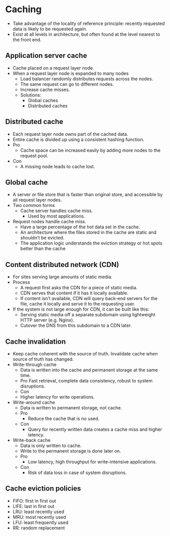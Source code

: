 # Caching

- Take advantage of the locality of reference principle: recently requested data is likely to be requested again.
- Exist at all levels in architecture, but often found at the level nearest to the front end.

## Application server cache

- Cache placed on a request layer node.
- When a request layer node is expanded to many nodes
    - Load balancer randomly distributes requests across the nodes.
    - The same request can go to different nodes.
    - Increase cache misses.
    - Solutions:
        - Global caches
        - Distributed caches

## Distributed cache

- Each request layer node owns part of the cached data.
- Entire cache is divided up using a consistent hashing function.
- Pro
    - Cache space can be increased easily by adding more nodes to the request pool.
- Con
    - A missing node leads to cache lost.
## Global cache

- A server or file store that is faster than original store, and accessible by all request layer nodes.
- Two common forms
    - Cache server handles cache miss.
        - Used by most applications.
- Request nodes handle cache miss.
    - Have a large percentage of the hot data set in the cache.
    - An architecture where the files stored in the cache are static and shouldn’t be evicted.
    - The application logic understands the eviction strategy or hot spots better than the cache

## Content distributed network (CDN)

- For sites serving large amounts of static media.
- Process
    - A request first asks the CDN for a piece of static media.
    - CDN serves that content if it has it locally available.
    - If content isn’t available, CDN will query back-end servers for the file, cache it locally and serve it to the requesting user.
- If the system is not large enough for CDN, it can be built like this:
    - Serving static media off a separate subdomain using lightweight HTTP server (e.g. Nginx).
    - Cutover the DNS from this subdomain to a CDN later.

## Cache invalidation

- Keep cache coherent with the source of truth. Invalidate cache when source of truth has changed.
- Write-through cache
    - Data is written into the cache and permanent storage at the same time.
    - Pro
        Fast retrieval, complete data consistency, robust to system disruptions.
    - Con
    - Higher latency for write operations.
- Write-around cache
    - Data is written to permanent storage, not cache.
    - Pro
        - Reduce the cache that is no used.
    - Con
        - Query for recently written data creates a cache miss and higher latency.
- Write-back cache
    - Data is only written to cache.
    - Write to the permanent storage is done later on.
    - Pro
        - Low latency, high throughput for write-intensive applications.
    - Con
        - Risk of data loss in case of system disruptions.

## Cache eviction policies

- FIFO: first in first out
- LIFE: last in first out
- LRU: least recently used
- MRU: most recently used
- LFU: least frequently used
- RR: random replacement